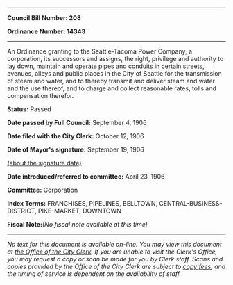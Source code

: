 

********

**Council Bill Number: 208**
   
**Ordinance Number: 14343**
********

 An Ordinance granting to the Seattle-Tacoma Power Company, a corporation, its successors and assigns, the right, privilege and authority to lay down, maintain and operate pipes and conduits in certain streets, avenues, alleys and public places in the City of Seattle for the transmission of steam and water, and to thereby transmit and deliver steam and water and the use thereof, and to charge and collect reasonable rates, tolls and compensation therefor.

**Status:** Passed
   
**Date passed by Full Council:** September 4, 1906
   
**Date filed with the City Clerk:** October 12, 1906
   
**Date of Mayor's signature:** September 19, 1906
   
[(about the signature date)](/~public/approvaldate.htm)
   
   
   
**Date introduced/referred to committee:** April 23, 1906
   
**Committee:** Corporation
   
   
**Index Terms:** FRANCHISES, PIPELINES, BELLTOWN, CENTRAL-BUSINESS-DISTRICT, PIKE-MARKET, DOWNTOWN

**Fiscal Note:**_(No fiscal note available at this time)_
********

_No text for this document is available on-line. You may view this document at [the Office of the City Clerk](http://www.seattle.gov/leg/clerk/contactUs.htm). If you are unable to visit the Clerk's Office, you may request a copy or scan be made for you by Clerk staff. Scans and copies provided by the Office of the City Clerk are subject to [copy fees](http://clerk.seattle.gov/~public/clerkfees.htm), and the timing of service is dependent on the availability of staff._

